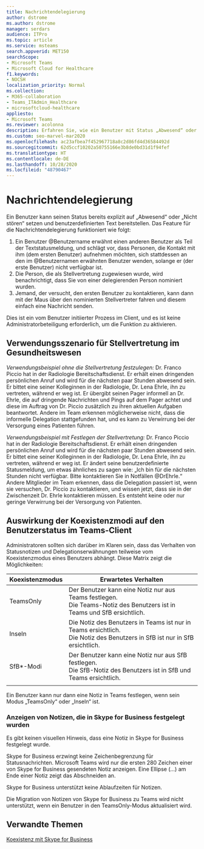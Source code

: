 ```yaml
---
title: Nachrichtendelegierung
author: dstrome
ms.author: dstrome
manager: serdars
audience: ITPro
ms.topic: article
ms.service: msteams
search.appverid: MET150
searchScope:
- Microsoft Teams
- Microsoft Cloud for Healthcare
f1.keywords:
- NOCSH
localization_priority: Normal
ms.collection:
- M365-collaboration
- Teams_ITAdmin_Healthcare
- microsoftcloud-healthcare
appliesto:
- Microsoft Teams
ms.reviewer: acolonna
description: Erfahren Sie, wie ein Benutzer mit Status „Abwesend“ oder „Nicht stören“ einen anderen Benutzer in seiner Statusmeldung explizit als Stellvertretung festlegen kann.
ms.custom: seo-marvel-mar2020
ms.openlocfilehash: ac23afbea7f452967718a8c2d86fd4d36584492d
ms.sourcegitcommit: 62d5ccf10202a50755166e3b8de0bd31d1f94fef
ms.translationtype: HT
ms.contentlocale: de-DE
ms.lasthandoff: 10/28/2020
ms.locfileid: "48790467"
---
```

# <a name="message-delegation"></a>Nachrichtendelegierung

Ein Benutzer kann seinen Status bereits explizit auf „Abwesend“ oder „Nicht stören“ setzen und benutzerdefinierten Text bereitstellen. Das Feature für die Nachrichtendelegierung funktioniert wie folgt:

1. Ein Benutzer @Benutzername erwähnt einen anderen Benutzer als Teil der Textstatusmeldung, und schlägt vor, dass Personen, die Kontakt mit ihm (dem ersten Benutzer) aufnehmen möchten, sich stattdessen an den im @Benutzernamen erwähnten Benutzer wenden, solange er (der erste Benutzer) nicht verfügbar ist.
2. Die Person, die als Stellvertretung zugewiesen wurde, wird benachrichtigt, dass Sie von einer delegierenden Person nominiert wurden.
3. Jemand, der versucht, den ersten Benutzer zu kontaktieren, kann dann mit der Maus über den nominierten Stellvertreter fahren und diesem einfach eine Nachricht senden.  

Dies ist ein vom Benutzer initiierter Prozess im Client, und es ist keine Administratorbeteiligung erforderlich, um die Funktion zu aktivieren. 

## <a name="delegation-use-scenario-in-healthcare"></a>Verwendungsszenario für Stellvertretung im Gesundheitswesen

*Verwendungsbeispiel ohne die Stellvertretung festzulegen:*  Dr. Franco Piccio hat in der Radiologie Bereitschaftsdienst. Er erhält einen dringenden persönlichen Anruf und wird für die nächsten paar Stunden abwesend sein. Er bittet eine seiner Kolleginnen in der Radiologie, Dr. Lena Ehrle, ihn zu vertreten, während er weg ist. Er übergibt seinen Pager informell an Dr. Ehrle, die auf dringende Nachrichten und Pings auf dem Pager achtet und diese im Auftrag von Dr. Piccio zusätzlich zu ihren aktuellen Aufgaben beantwortet. Andere im Team erkennen möglicherweise nicht, dass die informelle Delegation stattgefunden hat, und es kann zu Verwirrung bei der Versorgung eines Patienten führen.

*Verwendungsbeispiel mit Festlegen der Stellvertretung:* Dr. Franco Piccio hat in der Radiologie Bereitschaftsdienst. Er erhält einen dringenden persönlichen Anruf und wird für die nächsten paar Stunden abwesend sein. Er bittet eine seiner Kolleginnen in der Radiologie, Dr. Lena Ehrle, ihn zu vertreten, während er weg ist. Er ändert seine benutzerdefinierte Statusmeldung, um etwas ähnliches zu sagen wie: „Ich bin für die nächsten Stunden nicht verfügbar. Bitte kontaktieren Sie in Notfällen @DrEhrle.“  Andere Mitglieder im Team erkennen, dass die Delegation passiert ist, wenn sie versuchen, Dr. Piccio zu kontaktieren, und wissen jetzt, dass sie in der Zwischenzeit Dr. Ehrle kontaktieren müssen. Es entsteht keine oder nur geringe Verwirrung bei der Versorgung von Patienten.

## <a name="impact-of-co-existence-modes-on-user-status-in-the-teams-client"></a>Auswirkung der Koexistenzmodi auf den Benutzerstatus im Teams-Client

Administratoren sollten sich darüber im Klaren sein, dass das Verhalten von Statusnotizen und Delegationserwähnungen teilweise vom Koexistenzmodus eines Benutzers abhängt. Diese Matrix zeigt die Möglichkeiten:

|Koexistenzmodus | Erwartetes Verhalten|
|---|---|
|TeamsOnly |Der Benutzer kann eine Notiz nur aus Teams festlegen. <br> Die Teams-Notiz des Benutzers ist in Teams und SfB ersichtlich. |
|Inseln | Die Notiz des Benutzers in Teams ist nur in Teams ersichtlich. <br> Die Notiz des Benutzers in SfB ist nur in SfB ersichtlich. |
|SfB*-Modi | Der Benutzer kann eine Notiz nur aus SfB festlegen. <br> Die SfB-Notiz des Benutzers ist in SfB und Teams ersichtlich.  |
|||

Ein Benutzer kann nur dann eine Notiz in Teams festlegen, wenn sein Modus „TeamsOnly“ oder „Inseln“ ist.  

### <a name="displaying-notes-set-in-skype-for-business"></a>Anzeigen von Notizen, die in Skype for Business festgelegt wurden
  
Es gibt keinen visuellen Hinweis, dass eine Notiz in Skype for Business festgelegt wurde.

Skype for Business erzwingt keine Zeichenbegrenzung für Statusnachrichten. Microsoft Teams wird nur die ersten 280 Zeichen einer von Skype for Business gesendeten Notiz anzeigen. Eine Ellipse (...) am Ende einer Notiz zeigt das Abschneiden an.
  
Skype for Business unterstützt keine Ablaufzeiten für Notizen.

Die Migration von Notizen von Skype for Business zu Teams wird nicht unterstützt, wenn ein Benutzer in den TeamsOnly-Modus aktualisiert wird.

## <a name="related-topics"></a>Verwandte Themen

[Koexistenz mit Skype for Business](../../coexistence-chat-calls-presence.md)

